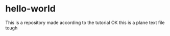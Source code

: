 # hello-world
This  is a repository made according to the tutorial
OK this is a plane text file
tough
